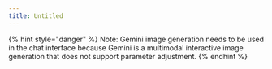 ```yaml
---
title: Untitled
---
```

{% hint style="danger" %}
Note: Gemini image generation needs to be used in the chat interface because Gemini is a multimodal interactive image generation that does not support parameter adjustment.
{% endhint %}